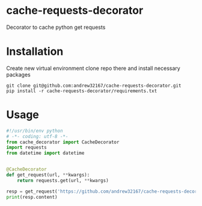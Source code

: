 # cache-requests-decorator
Decorator to cache python get requests
# Installation
Create new virtual environment clone repo there and install necessary packages
```
git clone git@github.com:andrew32167/cache-requests-decorator.git
pip install -r cache-requests-decorator/requirements.txt
```
# Usage
```python
#!/usr/bin/env python
# -*- coding: utf-8 -*-
from cache_decorator import CacheDecorator
import requests
from datetime import datetime


@CacheDecorator
def get_request(url, **kwargs):
    return requests.get(url, **kwargs)

resp = get_request('https://github.com/andrew32167/cache-requests-decorator')
print(resp.content)

```
